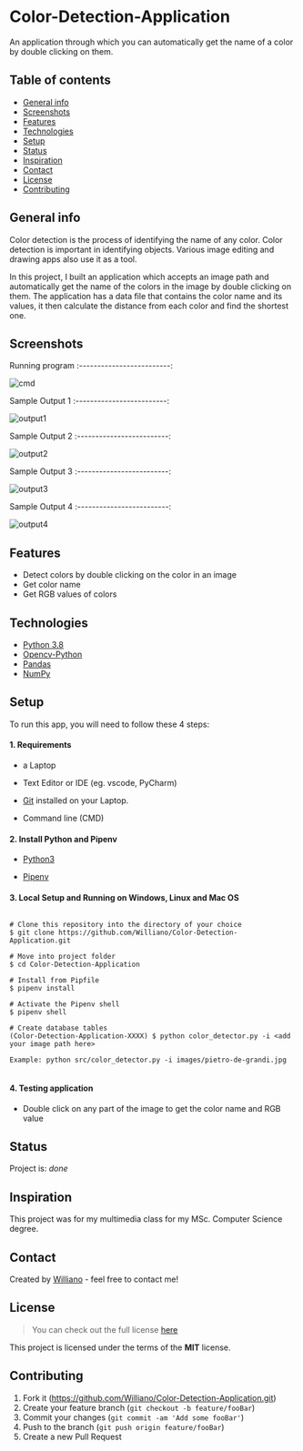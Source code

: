 # Color-Detection-Application
An application through which you can automatically get the name of a color by double clicking on them.


## Table of contents
* [General info](#general-info)
* [Screenshots](#screenshots)
* [Features](#features)
* [Technologies](#technologies)
* [Setup](#setup)
* [Status](#status)
* [Inspiration](#inspiration)
* [Contact](#contact)
* [License](#license)
* [Contributing](#contributing)


## General info

Color detection is the process of identifying the name of any color.  Color detection is important in identifying objects. Various image editing and drawing apps also use it as a tool.

In this project, I built an application which accepts an image path and automatically get the name of the colors in the image by double clicking on them.
The application has a data file that contains the color name and its values, it then calculate the distance from each color and find the shortest one.



## Screenshots

 Running program
:-------------------------:

![cmd](https://user-images.githubusercontent.com/19711677/108757364-5e2e8b80-750f-11eb-957e-c301f5c6990d.PNG)


 Sample Output 1
:-------------------------:

![output1](https://user-images.githubusercontent.com/19711677/108757367-5ec72200-750f-11eb-8334-0012c77edf71.PNG)


 Sample Output 2
:-------------------------:

![output2](https://user-images.githubusercontent.com/19711677/108757383-64246c80-750f-11eb-9e52-0ec99e8d2cdf.PNG)

 Sample Output 3
:-------------------------:

![output3](https://user-images.githubusercontent.com/19711677/108757396-6686c680-750f-11eb-92f4-2604366ad84b.PNG)

 Sample Output 4
:-------------------------:

![output4](https://user-images.githubusercontent.com/19711677/108757386-65559980-750f-11eb-8c4a-15f1994e9259.PNG)


## Features

* Detect colors by double clicking on the color in an image
* Get color name
* Get RGB values of colors 


## Technologies
* [Python 3.8](https://www.python.org/)
* [Opencv-Python](https://opencv.org/)
* [Pandas](https://pandas.pydata.org/)
* [NumPy](https://numpy.org/)



## Setup

To run this app, you will need to follow these 4 steps:

#### 1. Requirements
  - a Laptop

  - Text Editor or IDE (eg. vscode, PyCharm)

  - [Git](https://git-scm.com/book/en/v2/Getting-Started-Installing-Git) installed on your Laptop.
  
  - Command line (CMD) 


#### 2. Install Python and Pipenv
  - [Python3](https://www.python.org/downloads/)
  

  - [Pipenv](https://pipenv-es.readthedocs.io/es/stable/)

#### 3. Local Setup and Running on Windows, Linux and Mac OS

  ```
  
  # Clone this repository into the directory of your choice
  $ git clone https://github.com/Williano/Color-Detection-Application.git

  # Move into project folder
  $ cd Color-Detection-Application

  # Install from Pipfile
  $ pipenv install

  # Activate the Pipenv shell
  $ pipenv shell

  # Create database tables
  (Color-Detection-Application-XXXX) $ python color_detector.py -i <add your image path here>
  
  Example: python src/color_detector.py -i images/pietro-de-grandi.jpg
  

  ```
  
  #### 4. Testing application
  
  - Double click on any part of the image to get the color name and RGB value


## Status
Project is: _done_

## Inspiration
This project was for my multimedia class for my MSc. Computer Science degree.

## Contact
Created by [Williano](https://williano.github.io/) - feel free to contact me!

## License
>You can check out the full license [here](https://github.com/Williano/Color-Detection-Application/blob/main/LICENSE)

This project is licensed under the terms of the **MIT** license.

## Contributing

1. Fork it (<https://github.com/Williano/Color-Detection-Application.git>)
2. Create your feature branch (`git checkout -b feature/fooBar`)
3. Commit your changes (`git commit -am 'Add some fooBar'`)
4. Push to the branch (`git push origin feature/fooBar`)
5. Create a new Pull Request
